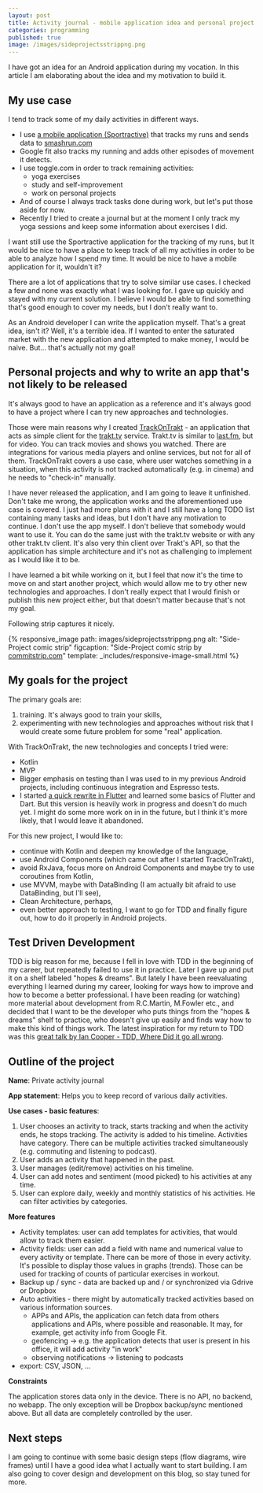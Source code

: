 ```yaml
---
layout: post
title: Activity journal - mobile application idea and personal project kickoff
categories: programming
published: true
image: /images/sideprojectsstrippng.png
---
```


I have got an idea for an Android application during my vocation. In this article I am elaborating about the idea and my motivation to build it.

<!--more-->

## My use case

I tend to track some of my daily activities in different ways. 

- I use [a  mobile application (Sportractive)](http://sportractive.com) that tracks my runs and sends data to [smashrun.com](https://smashrun.com)
- Google fit also tracks my running and adds other episodes of movement it detects.
- I use toggle.com in order to track remaining activities:
    - yoga exercises
    - study and self-improvement
    - work on personal projects
- And of course I always track tasks done during work, but let's put those aside for now.
- Recently I tried to create a journal but at the moment I only track my yoga sessions and keep some information about exercises I did.

I want still use the Sportractive application for the tracking of my runs, but It would be nice to have a place to keep track of all my activities in order to be able to analyze how I spend my time. It would be nice to have a mobile application for it, wouldn't it? 

There are a lot of applications that try to solve similar use cases. I checked a few and none was exactly what I was looking for. I gave up quickly and stayed with my current solution. I believe I would be able to find something that's good enough to cover my needs, but I don't really want to. 

As an Android developer I can write the application myself. That's a great idea, isn't it? Well, it's a terrible idea. If I wanted to enter the saturated market with the new application and attempted to make money, I would be naive. But... that's actually not my goal!

## Personal projects and why to write an app that's not likely to be released

It's always good to have an application as a reference and it's always good to have a project where I can try new approaches and technologies. 

Those were main reasons why I created [TrackOnTrakt](https://github.com/josefadamcik/TrackOnTrakt) - an application that acts as simple client for the [trakt.tv](https://trakt.tv) service. Trakt.tv is similar to [last.fm](https://last.fm), but for video. You can track movies and shows you watched. There are integrations for various media players and online services, but not for all of them. TrackOnTrakt covers a use case, where user watches something in a situation, when this activity is not tracked automatically (e.g. in cinema) and he needs to "check-in" manually. 

I have never released the application, and I am going to leave it unfinished. Don't take me wrong, the application works and the aforementioned use case is covered. I just had more plans with it and I still have a long TODO list containing many tasks and ideas, but I don't have any motivation to continue. I don't use the app myself. I don't believe that somebody would want to use it. You can do the same just with the trakt.tv website or with any other trakt.tv client. It's also very thin client over Trakt's API, so that the application has simple architecture and it's not as challenging to implement as I would like it to be. 

I have learned a bit while working on it, but I feel that now it's the time to move on and start another project, which would allow me to try other new technologies and approaches. I don't really expect that I would finish or publish this new project either, but that doesn't matter because that's not my goal. 

Following strip captures it nicely.

{% responsive_image path: images/sideprojectsstrippng.png alt: "Side-Project comic strip" figcaption: "Side-Project comic strip by <a href='http://www.commitstrip.com/en/2014/11/25/west-side-project-story/' target='_blank'>commitstrip.com</a>" template: _includes/responsive-image-small.html %}

## My goals for the project

The primary goals are: 

1. training. It's always good to train your skills, 
2. experimenting with new technologies and approaches without risk that I would create some future problem for some "real" application.

With TrackOnTrakt, the new technologies and concepts I tried were:

- Kotlin
- MVP 
- Bigger emphasis on testing than I was used to in my previous Android projects, including continuous integration and Espresso tests.
- I started [a quick rewrite in Flutter](https://github.com/josefadamcik/trackontracktfltr) and learned some basics of Flutter and Dart. But this version is heavily work in progress and doesn't do much yet. I might do some more work on in in the future, but I think it's more likely, that I would leave it abandoned.

For this new project, I would like to:

- continue with Kotlin and deepen my knowledge of the language,
- use Android Components (which came out after I started TrackOnTrakt),
- avoid RxJava, focus more on Android Components and maybe try to use coroutines from Kotlin,
- use MVVM, maybe with DataBinding (I am actually bit afraid to use DataBinding, but I'll see),
- Clean Architecture, perhaps,
- even better approach to testing, I want to go for TDD and finally figure out, how to do it properly in Android projects. 

## Test Driven Development

TDD is big reason for me, because I fell in love with TDD in the beginning of my career, but repeatedly failed to use it in practice. Later I gave up and put it on a shelf labeled "hopes & dreams". But lately I have been reevaluating everything I learned during my career, looking for ways how to improve and how to become a better professional. I have been reading (or watching) more material about development from R.C.Martin, M.Fowler etc., and decided that I want to be the developer who puts things from the "hopes & dreams" shelf to practice, who doesn't give up easily and finds way how to make this kind of things work. The latest inspiration for my return to TDD was this [great talk by Ian Cooper - TDD, Where Did it go all wrong](https://www.youtube.com/watch?v=EZ05e7EMOLM).
 
## Outline of the project

**Name**: Private activity journal

**App statement**: Helps you to keep record of various daily activities.

**Use cases - basic features**:

1. User chooses an activity to track, starts tracking and when the activity ends, he stops tracking. The activity is added to his timeline. Activities have category. There can be multiple activities tracked simultaneously (e.g. commuting and listening to podcast).
2. User adds an activity that happened in the past.
3. User manages (edit/remove) activities on his timeline.
4. User can add notes and sentiment (mood picked) to his activities at any time.
5. User can explore daily, weekly and monthly statistics of his activities. He can filter activities by categories.

**More features**

- Activity templates: user can add templates for activities, that would allow to track them easier.
- Activity fields: user can add a field with name and numerical value to every activity or template. There can be more of those in every activity. It's possible to display those values in graphs (trends). Those can be used for tracking of counts of particular exercises in workout.
- Backup up / sync - data are backed up and / or synchronized via Gdrive or Dropbox
- Auto activities - there might by automatically tracked activities based on various information sources. 
    - APPs and APIs, the application can fetch data from others applications and APIs, where possible and reasonable. It may, for example, get activity info from Google Fit.
    - geofencing -> e.g. the application detects that user is present in his office, it will add activity "in work"
    - observing notifications -> listening to podcasts
- export: CSV, JSON, ...

**Constraints**

The application stores data only in the device. There is no API, no backend, no webapp. The only exception will be Dropbox backup/sync mentioned above. But all data are completely controlled by the user.

## Next steps

I am going to continue with some basic design steps (flow diagrams, wire frames) until I have a good idea what I actually want to start building. I am also going to cover design and development on this blog, so stay tuned for more.


